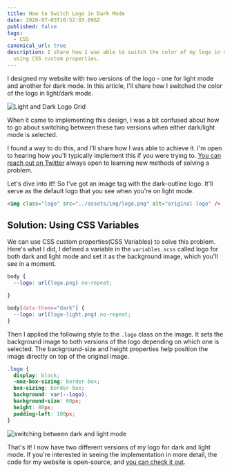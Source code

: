 ```yaml
---
title: How to Switch Logo in Dark Mode
date: 2020-07-03T10:52:03.096Z
published: false
tags:
  - CSS
canonical_url: true
description: I share how I was able to switch the color of my logo in dark mode
  using CSS custom properties.
---
```

I designed my website with two versions of the logo - one for light mode and another for dark mode. In this article, I'll share how I switched the color of the logo in light/dark mode.

![Light and Dark Logo Grid](/images/uploads/untitled-design.png)

When it came to implementing this design, I was a bit confused about how to go about switching between these two versions when either dark/light mode is selected.

I found a way to do this, and I'll share how I was able to achieve it. I'm open to hearing how you'll typically implement this if you were trying to. [You can reach out on Twitter](https://twitter.com/lauragift_) always open to learning new methods of solving a problem.

Let's dive into it!! So I've got an image tag with the dark-outline logo. It'll serve as the default logo that you see when you're on light mode.

```html
<img class="logo" src="../assets/img/logo.png" alt="original logo" />
```

## Solution: Using CSS Variables

We can use CSS custom properties(CSS Variables) to solve this problem. Here's what I did, I defined a variable in the `variables.scss` called logo for both dark and light mode and set it as the background image, which you'll see in a moment.

```css
body {
  --logo: url(logo.png) no-repeat;

}

body[data-theme="dark"] {
  --logo: url(logo-light.png) no-repeat;
}
```

Then I applied the following style to the `.logo` class on the image. It sets the background image to both versions of the logo depending on which one is selected. The background-size and height properties help position the image directly on top of the original image.

```css
.logo {
  display: block;
  -moz-box-sizing: border-box;
  box-sizing: border-box;
  background: var(--logo);
  background-size: 60px;
  height: 80px;
  padding-left: 100px;
}
```

![switching between dark and light mode](/images/uploads/4vw3ldyk9v.gif)

That's it! I now have two different versions of my logo for dark and light mode. If you're interested in seeing the implementation in more detail, the code for my website is open-source, and [you can check it out](https://github.com/lauragift21/giftegwuenu.dev/blob/master/src/components/Nav.vue).